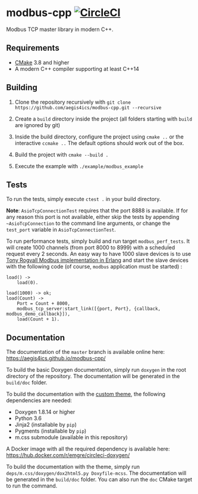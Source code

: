 # modbus-cpp [![CircleCI](https://circleci.com/gh/aegis4ics/modbus-cpp/tree/master.svg?style=svg&circle-token=e0a370a9fddf904b93ff2d29f54ed36371ef0eb3)](https://circleci.com/gh/aegis4ics/modbus-cpp/tree/master)

Modbus TCP master library in modern C++.

## Requirements
- [CMake](https://cmake.org/download/) 3.8 and higher
- A modern C++ compiler supporting at least C++14

## Building
1. Clone the repository recursively with `git clone https://github.com/aegis4ics/modbus-cpp.git --recursive`

2. Create a `build` directory inside the project (all folders starting with `build` are ignored by git)

3. Inside the build directory, configure the project using `cmake ..` or the interactive `ccmake ..` The default options should work out of the box.

4. Build the project with `cmake --build .`

5. Execute the example with `./example/modbus_example`

## Tests
To run the tests, simply execute `ctest .` in your build directory.

**Note**: `AsioTcpConnectionTest` requires that the port 8888 is available. If for any reason this port is not available, either skip the tests by appending `~AsioTcpConnection` to the command line arguments, or change the `test_port` variable in `AsioTcpConnectionTest`.

To run performance tests, simply build and run target `modbus_perf_tests`. It will create 1000 channels (from port 8000 to 8999) with a scheduled request every 2 seconds. An easy way to have 1000 slave devices is to use [Tony Rogvall Modbus implementation in Erlang](https://github.com/tonyrog/modbus) and start the slave devices with the following code (of course, `modbus` application must be started) :

```
load() ->
    load(0).

load(1000) -> ok;
load(Count) ->
    Port = Count + 8000,
    modbus_tcp_server:start_link([{port, Port}, {callback, modbus_demo_callback}]),
    load(Count + 1).
```

## Documentation
The documentation of the `master` branch is available online here: https://aegis4ics.github.io/modbus-cpp/

To build the basic Doxygen documentation, simply run `doxygen` in the root directory of the repository.
The documentation will be generated in the `build/doc` folder.

To build the documentation with the [custom theme](http://mcss.mosra.cz/doxygen/), the following dependencies are needed:
* Doxygen 1.8.14 or higher
* Python 3.6
* Jinja2 (installable by `pip`)
* Pygments (installable by `pip`)
* m.css submodule (available in this repository)

A Docker image with all the required dependency is available here: https://hub.docker.com/r/emgre/circleci-doxygen/

To build the documentation with the theme, simply run `deps/m.css/doxygen/dox2html5.py Doxyfile-mcss`. The documentation will be generated in
the `build/doc` folder. You can also run the `doc` CMake target to run the command.
